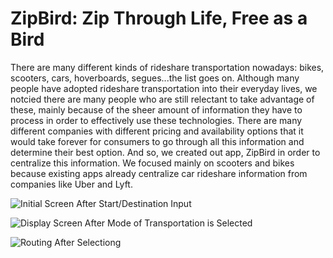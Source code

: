 # ZipBird: Zip Through Life, Free as a Bird

There are many different kinds of rideshare transportation nowadays: bikes, scooters, cars, hoverboards, segues...the list goes on. Although many people have adopted rideshare transportation into their everyday lives, we notcied there are many people who are still relectant to take advantage of these, mainly because of the sheer amount of information they have to process in order to effectively use these technologies. There are many different companies with different pricing and availability options that it would take forever for consumers to go through all this information and determine their best option. And so, we created out app, ZipBird in order to centralize this information. We focused mainly on scooters and bikes because existing apps already centralize car rideshare information from companies like Uber and Lyft.

![Initial Screen After Start/Destination Input](https://user-images.githubusercontent.com/55931451/70091876-ec98b380-15d1-11ea-8b4f-d01a0b2eddf1.png)

![Display Screen After Mode of Transportation is Selected](https://user-images.githubusercontent.com/55931451/70092034-38e3f380-15d2-11ea-9994-e960e6bf688b.png)

![Routing After Selectiong](https://user-images.githubusercontent.com/55931451/70091190-73e52780-15d0-11ea-8351-e49bc6eb5b25.png)



